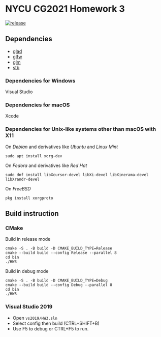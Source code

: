 # NYCU CG2021 Homework 3

[![release](https://github.com/TheLurkingCat/CG2021-HW3/actions/workflows/build.yml/badge.svg?branch=release&event=push)](https://github.com/TheLurkingCat/CG2021-HW3/actions/workflows/build.yml)

## Dependencies

- [glad](https://github.com/Dav1dde/glad)
- [glfw](https://github.com/glfw/glfw)
- [glm](https://github.com/g-truc/glm)
- [stb](https://github.com/nothings/stb)

### Dependencies for Windows

Visual Studio

### Dependencies for macOS

Xcode

### Dependencies for Unix-like systems other than macOS with X11

On *Debian* and derivatives like *Ubuntu* and *Linux Mint*

`sudo apt install xorg-dev`

On *Fedora* and derivatives like *Red Hat*

`sudo dnf install libXcursor-devel libXi-devel libXinerama-devel libXrandr-devel`

On *FreeBSD*

`pkg install xorgproto`

## Build instruction

### CMake

Build in release mode
```bash=
cmake -S . -B build -D CMAKE_BUILD_TYPE=Release
cmake --build build --config Release --parallel 8
cd bin
./HW3
```

Build in debug mode
```bash=
cmake -S . -B build -D CMAKE_BUILD_TYPE=Debug
cmake --build build --config Debug --parallel 8
cd bin
./HW3
```

### Visual Studio 2019

- Open `vs2019/HW3.sln`
- Select config then build (CTRL+SHIFT+B)
- Use F5 to debug or CTRL+F5 to run.
